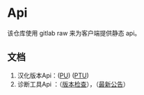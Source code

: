 # Api
该仓库使用 gitlab raw 来为客户端提供静态 api。

## 文档
1. 汉化版本Api：([PU](https://jihulab.com/StarCitizenCN_Community/api/-/raw/main/localizations/pu.json)) ([PTU](https://jihulab.com/StarCitizenCN_Community/api/-/raw/main/localizations/ptu.json))
2. 诊断工具Api ：（[版本检查](https://jihulab.com/StarCitizenCN_Community/api/-/raw/main/sc_doctor/vsersion.json)），（[最新公告](https://jihulab.com/StarCitizenCN_Community/api/-/raw/main/sc_doctor/placard.json)）
